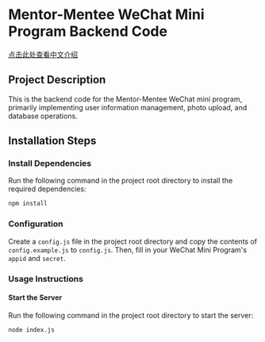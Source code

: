 # Mentor-Mentee WeChat Mini Program Backend Code

[点击此处查看中文介绍](#项目简介)

## Project Description

This is the backend code for the Mentor-Mentee WeChat mini program, primarily implementing user information management, photo upload, and database operations.

## Installation Steps

### Install Dependencies

Run the following command in the project root directory to install the required dependencies:

```bash
npm install
```

### Configuration

Create a `config.js` file in the project root directory and copy the contents of `config.example.js` to `config.js`. Then, fill in your WeChat Mini Program's `appid` and `secret`.

### Usage Instructions

#### Start the Server

Run the following command in the project root directory to start the server:

```bash
node index.js
```



